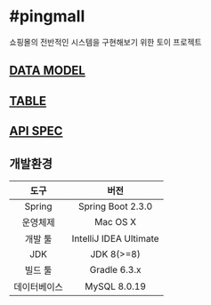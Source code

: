 # #pingmall
쇼핑몰의 전반적인 시스템을 구현해보기 위한 토이 프로젝트

## [DATA MODEL](https://www.notion.so/yks095/DATA-MODEL-7675b80f84e64a9c9398d236560471a8)

## [TABLE](https://www.notion.so/yks095/TABLE-cb15f18742df4ee5a6ac0a45edce3cdc)

## [API SPEC](https://www.notion.so/yks095/API-SPEC-3ea457e5507145719f3159a2525f6895)

## 개발환경
|도구|버전|
|:---:|:---:|
|Spring|Spring Boot 2.3.0|
|운영체제|Mac OS X|
|개발 툴|IntelliJ IDEA Ultimate|
|JDK|JDK 8(>=8)|
|빌드 툴|Gradle 6.3.x|
|데이터베이스|MySQL 8.0.19|